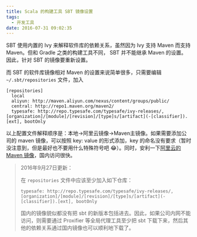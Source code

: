 ```yaml
---
title: Scala 的构建工具 SBT 镜像设置
tags:
  - 开发工具
date: 2016-07-31 09:02:35
---
```


SBT 使用内置的 Ivy 来解释软件库的依赖关系，虽然因为 Ivy 支持 Maven 而支持 Maven。但和 Gradle 之类的构建工具不同， SBT 并不能继承 Maven 的设置。因此，针对 SBT 的镜像要重新设置。

<!-- more -->

而 SBT 的软件库镜像相对 Maven 的设置来说简单很多，只需要编辑 `~/.sbt/repositories` 文件，加入

```
[repositories]
  local
  aliyun: http://maven.aliyun.com/nexus/content/groups/public/
  central: http://repo1.maven.org/maven2/
  typesafe: http://repo.typesafe.com/typesafe/ivy-releases/, [organization]/[module]/[revision]/[type]s/[artifact](-[classifier]).[ext], bootOnly
```

以上配置文件解释顺序是：本地→阿里云镜像→Maven主镜像。如果需要添加公司的 maven 镜像，可以按照 key: value 的形式添加，key 的命名没有要求（暂时没注意到，但是最好也不要用什么特殊符号吧 😂）。同时，安利一下[阿里云的 Maven 镜像](http://maven.aliyun.com)，国内访问很快。

> 2016年9月27日更新：
>
> 在 `repositories` 文件中应该至少加入如下仓库：
> ```
> typesafe: http://repo.typesafe.com/typesafe/ivy-releases/, [organization]/[module]/[revision]/[type]s/[artifact](-[classifier]).[ext], bootOnly
> ```
> 国内的镜像貌似都没有把 sbt 的新版本包括进去。因此，如果公司内网不能访问，则需要通过 Proxifier 等全局代理工具至少把 sbt 下载下来，然后其他的依赖关系通过国内镜像也可以顺利地下载了。
